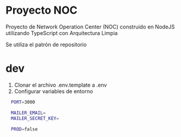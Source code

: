 # Proyecto NOC

Proyecto de Network Operation Center (NOC) construido en NodeJS utilizando TypeScript con Arquitectura Limpia

Se utiliza el patrón de repositorio

# dev
1. Clonar el archivo .env.template a .env
2. Configurar variables de entorno
```bash
  PORT=3000

  MAILER_EMAIL=
  MAILER_SECRET_KEY=

  PROD=false
```